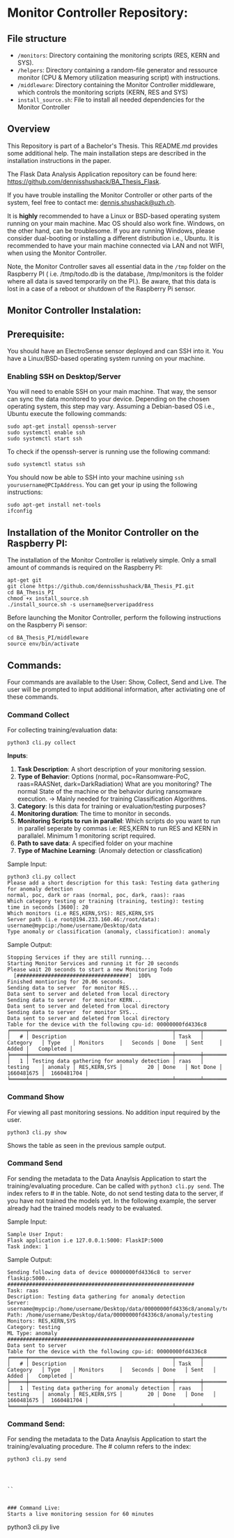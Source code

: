 # Monitor Controller Repository:

##  File structure 
* `/monitors`: Directory containing the monitoring scripts (RES, KERN and SYS).
* `/helpers`: Directory containing a random-file generator and ressource monitor (CPU & Memory utilization measuring script) with instructions.
* `/middleware`: Directory containing the Monitor Controller middleware, which controls the monitoring scripts (KERN, RES and SYS)
* `install_source.sh`: File to install all needed dependencies for the Monitor Controller

## Overview
This Repository is part of a Bachelor's Thesis. This README.md provides some additional help. The main installation steps are described in the installation instructions in the paper.

The Flask Data Analysis Application repository can be found here: https://github.com/dennisshushack/BA_Thesis_Flask.

If you have trouble installing the Monitor Controller or other parts of the system, feel free to contact me: dennis.shushack@uzh.ch.

It is **highly** recommended to have a Linux or BSD-based operating system running on your main machine. Mac OS should also work fine.
Windows, on the other hand, can be troublesome. If you are running Windows, please consider dual-booting or installing a different distribution i.e., Ubuntu. It is recommended to have your main machine connected via LAN and not WIFI, when using the Monitor Controller.

Note, the Monitor Controller saves all essential data in the `/tmp` folder on the Raspberry PI ( i.e. /tmp/todo.db is the database,  /tmp/monitors is the folder where all data is saved temporarily on the PI.). Be aware, that this data is lost in a case of a reboot or shutdown of the Raspberry Pi sensor. 

## Monitor Controller Instalation:

## Prerequisite:
You should have an ElectroSense sensor deployed and can SSH into it. 
You have a Linux/BSD-based operating system running on your machine.

### Enabling SSH on Desktop/Server
You will need to enable SSH on your main machine. That way, the sensor can sync the data monitored to your device. Depending on the chosen operating system, this step may vary. Assuming a Debian-based OS i.e., Ubuntu execute the following commands:
```
sudo apt-get install openssh-server
sudo systemctl enable ssh
sudo systemctl start ssh
```

To check if the openssh-server is running use the following command:
```
sudo systemctl status ssh
```
You should now be able to SSH into your machine usining `ssh yourusername@PCIpAddress`. You can get your ip using the following instructions:
```
sudo apt-get install net-tools
ifconfig
```

## Installation of the Monitor Controller on the Raspberry PI:
The installation of the Monitor Controller is relatively simple. Only a small amount of commands is required on the Raspberry PI:

```
apt-get git
git clone https://github.com/dennisshushack/BA_Thesis_PI.git
cd BA_Thesis_PI
chmod +x install_source.sh
./install_source.sh -s username@serveripaddress
```
Before launching the Monitor Controller, perform the following instructions on the Raspberry Pi sensor: 
```
cd BA_Thesis_PI/middleware
source env/bin/activate
```
## Commands:
Four commands are available to the User: Show, Collect, Send and Live.
The user will be prompted to input additional information, after activiating one of these commands. 

### Command Collect
For collecting training/evaluation data:
```
python3 cli.py collect
```
  
**Inputs**:

1. **Task Description**: A short description of your monitoring session.
2. **Type of Behavior**: Options (normal, poc=Ransomware-PoC, raas=RAASNet, dark=DarkRadiation) What are you monitoring? The normal State of the machine or the behavior during ransomware execution. -> Mainly needed for training Classification Algorithms.
3. **Category**: Is this data for training or evaluation/testing purposes?
4. **Monitoring duration**: The time to monitor in seconds.
5. **Monitoring Scripts to run in parallel**:  Which scripts do you want to run in parallel seperate by commas i.e: RES,KERN to run RES and KERN in parallalel. Minimum 1 monitoring script required.
6. **Path to save data**: A specified folder on your machine
7. **Type of Machine Learning**: (Anomaly detection or classfication)

Sample Input:
```
python3 cli.py collect
Please add a short description for this task: Testing data gathering for anomaly detection
normal, poc, dark or raas (normal, poc, dark, raas): raas
Which category testing or training (training, testing): testing
time in seconds [3600]: 20
Which monitors (i.e RES,KERN,SYS): RES,KERN,SYS
Server path (i.e root@194.233.160.46:/root/data): username@mypcip:/home/username/Desktop/data
Type anomaly or classification (anomaly, classification): anomaly
```
Sample Output:
```
Stopping Services if they are still running...
Starting Monitor Services and running it for 20 seconds
Please wait 20 seconds to start a new Monitoring Todo
  [####################################]  100%          
Finished montioring for 20.06 seconds.
Sending data to server  for monitor RES...
Data sent to server and deleted from local directory
Sending data to server  for monitor KERN...
Data sent to server and deleted from local directory
Sending data to server  for monitor SYS...
Data sent to server and deleted from local directory
Table for the device with the following cpu-id: 00000000fd4336c8
╒═════╤══════════════════════════════════════════════╤════════╤════════════╤═════════╤══════════════╤═══════════╤════════╤══════════╤════════════╤═════════════╕
│   # │ Description                                  │ Task   │ Category   │ Type    │ Monitors     │   Seconds │ Done   │ Sent     │      Added │   Completed │
╞═════╪══════════════════════════════════════════════╪════════╪════════════╪═════════╪══════════════╪═══════════╪════════╪══════════╪════════════╪═════════════╡
│   1 │ Testing data gathering for anomaly detection │ raas   │ testing    │ anomaly │ RES,KERN,SYS │        20 │ Done   │ Not Done │ 1660481675 │  1660481704 │
╘═════╧══════════════════════════════════════════════╧════════╧════════════╧═════════╧══════════════╧═══════════╧════════╧══════════╧════════════╧═════════════╛
```

### Command Show
For viewing all past monitoring sessions. No addition input required by the user.
```
python3 cli.py show
```
Shows the table as seen in the previous sample output.


### Command Send
For sending the metadata to the Data Anaylsis Application to start the training/evaluating procedure. Can be called with `python3 cli.py send`. The index refers to # in the table. Note, do not send testing data to the server, if you have not trained the models yet. In the following example, the server already had the trained models ready to be evaluated. 

Sample Input:
```
Sample User Input:
Flask application i.e 127.0.0.1:5000: FlaskIP:5000
Task index: 1
```

Sample Output:
```
Sending following data of device 00000000fd4336c8 to server flaskip:5000...
############################################################
Task: raas
Description: Testing data gathering for anomaly detection 
Server: username@mypcip:/home/username/Desktop/data/00000000fd4336c8/anomaly/testing/Testing_data_gathering_for_anomaly_detection_/raas
Path: /home/username/Desktop/data/00000000fd4336c8/anomaly/testing
Monitors: RES,KERN,SYS
Category: testing
ML Type: anomaly
############################################################
Data sent to server
Table for the device with the following cpu-id: 00000000fd4336c8
╒═════╤══════════════════════════════════════════════╤════════╤════════════╤═════════╤══════════════╤═══════════╤════════╤════════╤════════════╤═════════════╕
│   # │ Description                                  │ Task   │ Category   │ Type    │ Monitors     │   Seconds │ Done   │ Sent   │      Added │   Completed │
╞═════╪══════════════════════════════════════════════╪════════╪════════════╪═════════╪══════════════╪═══════════╪════════╪════════╪════════════╪═════════════╡
│   1 │ Testing data gathering for anomaly detection │ raas   │ testing    │ anomaly │ RES,KERN,SYS │        20 │ Done   │ Done   │ 1660481675 │  1660481704 │
╘═════╧══════════════════════════════════════════════╧════════╧════════════╧═════════╧══════════════╧═══════════╧════════╧════════╧════════════╧═════════════╛

```


### Command Send:
For sending the metadata to the Data Anaylsis Application to start the training/evaluating procedure. The # column refers to the index:
```
python3 cli.py send
```
```



``


### Command Live:
Starts a live monitoring session for 60 minutes
```
python3 cli.py live
```
